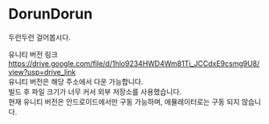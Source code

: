 # DorunDorun
두런두런 걸어봅시다. 


유니티 버전 링크  
https://drive.google.com/file/d/1hlo9234HWD4Wm81Ti_JCCdxE9csmg9U8/view?usp=drive_link  
유니티 버전은 해당 주소에서 다운 가능합니다.  
빌드 후 파일 크기가 너무 커서 외부 저장소를 사용했습니다.  
현재 유니티 버전은 안드로이드에서만 구동 가능하며, 에뮬레이터로는 구동 되지 않습니다.    
